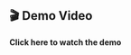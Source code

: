 ## 🎬 Demo Video

<a href="https://drive.google.com/file/d/1rPdGxSzHGDiwP5--G95Y8bvjBeUiO2wX/view?usp=drive_link" style="text-decoration: none; font-weight: bold;">
  Click here to watch the demo
</a>
